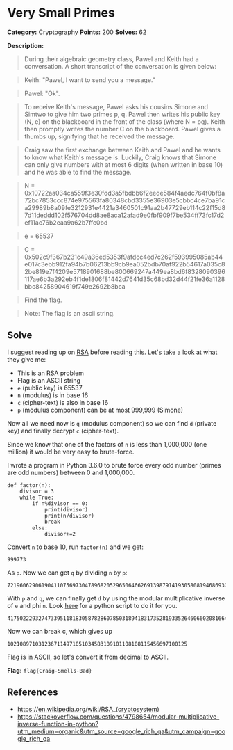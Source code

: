# Very Small Primes
**Category:** Cryptography **Points:** 200 **Solves:** 62

**Description:**
>During their algebraic geometry class, Pawel and Keith had a conversation. A short transcript of the conversation is given below:

>Keith: "Pawel, I want to send you a message."

>Pawel: "Ok".

>To receive Keith's message, Pawel asks his cousins Simone and Simtwo to give him two primes p, q. Pawel then writes his public key (N, e) on the blackboard in the front of the class (where N = pq). Keith then promptly writes the number C on the blackboard. Pawel gives a thumbs up, signifying that he received the message. 

>Craig saw the first exchange between Keith and Pawel and he wants to know what Keith's message is. Luckily, Craig knows that Simone can only give numbers with at most 6 digits (when written in base 10) and he was able to find the message.

>N = 0x10722aa034ca559f3e30fdd3a5fbdbb6f2eede584f4aedc764f0bf8a72bc7853ccc874e975563fa80348cbd3355e36903e5cbbc4ce7ba91ca29989b8a09fe3212931e4421a3460501c91aa2b47729eb114c22f15d87d11deddd102f576704dd8ae8aca12afad9e0fbf909f7be534ff73fc17d2ef11ac76b2eaa9a62b7ffc0bd 

>e = 65537

>C = 0x502c9f367b231c49a36ed5353f9afdcc4ed7c262f593995085ab44e017c3ebb912fa94b7b06213bb9cb9ea052bdb70af922b54617a035c82be819e7f4209e5718901688be800669247a449ea8bd6f8328090396117ae6b3a292eb4f1de1806f81442d7641d35c68bd32d44f21fe36a1128bbc84258904619f749e2692b8bca

>Find the flag.

>Note: The flag is an ascii string. 


## Solve
I suggest reading up on [RSA](https://en.wikipedia.org/wiki/RSA_(cryptosystem)) before reading this.
Let's take a look at what they give me:
* This is an RSA problem
* Flag is an ASCII string
* `e` (public key) is 65537
* `n` (modulus) is in base 16
* `c` (cipher-text) is also in base 16
* `p` (modulus component) can be at most 999,999 (Simone)

Now all we need now is  `q` (modulus component) so we can find `d` (private key) and finally decrypt `c` (cipher-text).

Since we know that one of the factors of `n` is less than 1,000,000 (one million) it would be very easy to brute-force.

I wrote a program in Python 3.6.0 to brute force every odd number (primes are odd numbers) between 0 and 1,000,000.
```
def factor(n):
    divisor = 3
    while True:
        if n%divisor == 0:
            print(divisor)
            print(n/divisor)
            break
        else:
            divisor+=2
```
Convert `n` to base 10, run `factor(n)` and we get:
```
999773
```
As `p`. Now we can get `q` by dividing `n` by `p`:
```
721960629061904110756973047896820529650646626913987914193058081946869300323505631503613785147235083747598529092067962512605338801581684234964490805070294572618497933653948906694134011361476095650659862416376029070102910970128990995504864728056436234936733309062195718092793663000312918831684212336353
```
With `p` and `q`, we can finally get `d` by using the modular multiplicative inverse of `e` and phi `n`. Look [here](https://stackoverflow.com/questions/4798654/modular-multiplicative-inverse-function-in-python?utm_medium=organic&utm_source=google_rich_qa&utm_campaign=google_rich_qa) for a python script to do it for you.
```
417502229327473395118183058782860785031894183173528193352646066020816648283807501290900872443499537030097388296577580318266256237614908894887326208179024440867659615918784406775804521747584148242291821653009461433650968947520715054172886761267711972507875832818986088871590840703106680356234078804931373569
```
Now we can break c, which gives up
```
1021089710312367114971051034583109101108108115456697100125
```
Flag is in ASCII, so let's convert it from decimal to ASCII.

**Flag:** `flag{Craig-Smells-Bad}`

## **References**
* https://en.wikipedia.org/wiki/RSA_(cryptosystem)
* https://stackoverflow.com/questions/4798654/modular-multiplicative-inverse-function-in-python?utm_medium=organic&utm_source=google_rich_qa&utm_campaign=google_rich_qa
